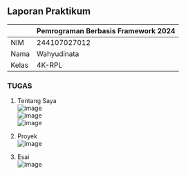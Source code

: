 ## Laporan Praktikum

|  | Pemrograman Berbasis Framework 2024 |
|--|--|
| NIM |  244107027012|
| Nama |  Wahyudinata |
| Kelas | 4K-RPL |

### TUGAS
1. Tentang Saya <br>
![image](https://github.com/user-attachments/assets/46fa6dbb-62c9-440e-aa92-26617076f562) <br>
![image](https://github.com/user-attachments/assets/1e637703-ec12-4436-90fe-220f9443e80c) <br>
![image](https://github.com/user-attachments/assets/92969143-d88f-40e6-8e43-4b84f0e9dfeb) <br>

2. Proyek <br>
![image](https://github.com/user-attachments/assets/d27455c8-9654-42d0-9914-cb188bc0f887) <br>

3. Esai <br>
![image](https://github.com/user-attachments/assets/8fc63d4f-1f9e-4623-b69b-b5afad69f92f)






